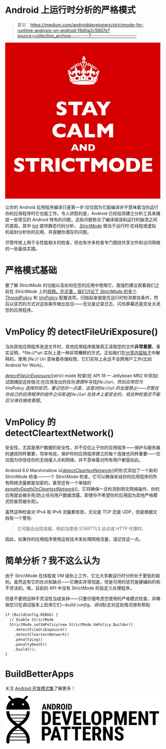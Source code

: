 # Android 上运行时分析的严格模式

> 原文：<https://medium.com/androiddevelopers/strictmode-for-runtime-analysis-on-android-f8d0a2c5667e?source=collection_archive---------7----------------------->

![](img/5763e5a4793b024f962b85ed34a2ec0f.png)

让你的 Android 应用程序编译只是第一步:仅仅因为它能编译并不意味着当你运行你的应用程序时它也能工作。令人欣慰的是，Android 已经投资建立分析工具来捕捉一些常见的 Android 特有的问题，这些问题弥合了编译错误和运行时崩溃之间的差距。其中 [lint](http://developer.android.com/tools/debugging/improving-w-lint.html?utm_campaign=android_series_strictmode_012116&utm_source=medium&utm_medium=blog) 提供静态代码分析， [*StrictMode*](http://developer.android.com/reference/android/os/StrictMode.html?utm_campaign=android_series_strictmode_012116&utm_source=medium&utm_medium=blog) 相当于运行时:在线程或虚拟机级别分析你的应用，并提醒你潜在的问题。

尽管传统上用于与性能相关的检查，但也有许多检查专门围绕共享文件和访问网络的一些最佳实践。

# 严格模式基础

要了解 *StrictMode* 的功能以及如何在您的应用中使用它，我强烈建议观看我们之前在 *StrictMode* 上的[视频。在这里，我们讨论了 *StrictMode* 的多个](https://www.youtube.com/watch?v=oGrXdxpWgyY?utm_campaign=android_series_strictmode_012116&utm_source=medium&utm_medium=blog) [*ThreadPolicy*](http://developer.android.com/reference/android/os/StrictMode.ThreadPolicy.html?utm_campaign=android_series_strictmode_012116&utm_source=medium&utm_medium=blog) 和 [*VmPolicy*](http://developer.android.com/reference/android/os/StrictMode.VmPolicy.html?utm_campaign=android_series_strictmode_012116&utm_source=medium&utm_medium=blog) 配置选项，归结起来就是在运行时检测某些条件，然后以惩罚的方式对这些条件做出反应——无论是记录日志、闪烁屏幕还是完全关闭您的应用程序。

# VmPolicy 的 detectFileUriExposure()

当向其他应用程序发送文件时，其他应用程序能够真正读取您的文件**非常重要**。事实证明，*file://*uri 实际上是一种非常糟糕的方式。正如我们在[分享内容帖子](/@ianhlake/2e6db9d1368b)中解释的，使用 *file://* Uri 意味着存储权限，它们实际上永远不会跨用户工作(比如 Android for Work)。

[*detectFileUriExposure()*](http://developer.android.com/reference/android/os/StrictMode.VmPolicy.Builder.html?utm_campaign=android_series_strictmode_012116&utm_source=medium&utm_medium=blog#detectFileUriExposure())strict mode 检查(在 API 18 — Jellybean MR2 中添加)试图捕捉这些情况:在应用发出的任何*意图*中寻找*file://*uri，然后应用您为 *VmPolicy* 选择的惩罚。要记住的一点是，这是对*file://*uri 的全面禁止——尽管在你自己的应用程序的组件之间发送*file://*uri 在技术上是安全的，但这种检查还不能区分谁在接收*意图*。

# VmPolicy 的 detectCleartextNetwork()

安全性，尤其是用户数据的安全性，并不仅仅止于你的应用程序——保护与服务器的通信同样重要，坦率地说，保护你的应用程序建立的每个连接也同样重要——仅仅因为你信任你的无线接入点和网络，并不意味着对所有用户都是如此。

Android 6.0 Marshmallow 以[*detectCleartextNetwork()*](http://developer.android.com/reference/android/os/StrictMode.VmPolicy.Builder.html?utm_campaign=android_series_strictmode_012116&utm_source=medium&utm_medium=blog#detectCleartextNetwork())的形式添加了一个新的 StrictMode 检查——一个 StrictMode 检查，它可以确保来自你的应用程序的所有网络流量都是加密的。甚至还有一个单独的[*penaltyDeathOnCleartextNetwork()*](http://developer.android.com/reference/android/os/StrictMode.VmPolicy.Builder.html?utm_campaign=android_series_strictmode_012116&utm_source=medium&utm_medium=blog#penaltyDeathOnCleartextNetwork())，它将确保一旦检测到明文网络操作，你的应用就会被杀死(防止任何用户数据泄露，即使你不希望你的应用因为其他严格模式检查而被杀死)。

虽然这种检查对 IPv4 和 IPv6 流量都有效，无论是 TCP 还是 UDP，但是根据文档有一个警告:

> 它可能会出现误报，例如当使用 STARTTLS 协议或 HTTP 代理时。

因此，如果你的应用程序使用这些技术来处理网络流量，请记住这一点。

# 简单分析？我不这么认为

由于 StrictMode 在线程或 VM 级别上工作，它比大多数运行时分析处于更低的级别。虽然这有它的优点和缺点——它确实非常彻底，但是可用的惩罚是硬编码的和不灵活的。唉，目前的 API 中没有 StrictMode 的自定义处理程序。

但是不要把这种不灵活性当成丧钟——只要仔细考虑您使用的严格模式检查，并确保您只在调试版本上启用它们—*build config。调试*标志对这些情况很有帮助:

```
if (BuildConfig.DEBUG) {
  // Enable StrictMode
  StrictMode.setVmPolicy(new StrictMode.VmPolicy.Builder()
    .detectFileUriExposure()
    .detectCleartextNetwork()
    .penaltyLog()
    .penaltyDeath()
    .build());
}
```

# BuildBetterApps

关注 [Android 开发模式集](https://plus.google.com/collection/sLR0p?utm_campaign=android_series_strictmode_012116&utm_source=medium&utm_medium=blog)了解更多！

![](img/ede78edee0069962aa0daa7cc8c85f02.png)